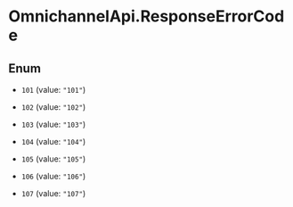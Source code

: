 # OmnichannelApi.ResponseErrorCode

## Enum


* `101` (value: `"101"`)

* `102` (value: `"102"`)

* `103` (value: `"103"`)

* `104` (value: `"104"`)

* `105` (value: `"105"`)

* `106` (value: `"106"`)

* `107` (value: `"107"`)


